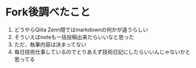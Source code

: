 # Fork後調べたこと

1. どうやらQiita Zenn間ではmarkdownの何かが違うらしい
2. そういえばnoteも一括投稿出来たらいいなと思った
3. ただ、執筆内容は決まってない
4. 毎日技術仕事しているのでとりあえず技術日記にしたらいいんじゃないかと思ってる
